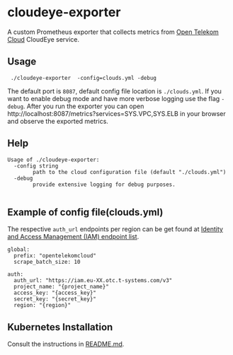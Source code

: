 # cloudeye-exporter

A custom Prometheus exporter that collects metrics from [Open Telekom Cloud](https://www.open-telekom-cloud.com/en) CloudEye service.

## Usage
```
 ./cloudeye-exporter  -config=clouds.yml -debug 
```

The default port is `8087`, default config file location is `./clouds.yml`. If you want to enable debug mode and
have more verbose logging use the flag `-debug`. After you run the exporter you can open http://localhost:8087/metrics?services=SYS.VPC,SYS.ELB
in your browser and observe the exported metrics. 

## Help
```
Usage of ./cloudeye-exporter:
  -config string
        path to the cloud configuration file (default "./clouds.yml")
  -debug 
        provide extensive logging for debug purposes.
 
```

## Example of config file(clouds.yml)
The respective `auth_url` endpoints per region can be get found at [Identity and Access Management (IAM) endpoint list](https://developer.huaweicloud.com/en-us/endpoint).

```
global:
  prefix: "opentelekomcloud"
  scrape_batch_size: 10

auth:
  auth_url: "https://iam.eu-XX.otc.t-systems.com/v3"
  project_name: "{project_name}"
  access_key: "{access_key}"
  secret_key: "{secret_key}"
  region: "{region}"
```

## Kubernetes Installation
Consult the instructions in [README.md](deploy%2FREADME.md).